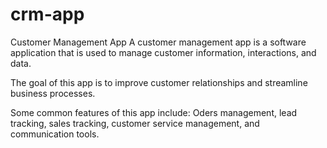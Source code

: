 # crm-app
Customer Management App
A customer management app is a software application that is used to manage
 customer information, interactions, and data. 
 
 The goal of this app is to improve customer relationships 
 and streamline business processes. 
 
 Some common features of this app include:
 Oders management, 
 lead tracking, 
 sales tracking, 
 customer service management, and communication tools.


